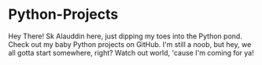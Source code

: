 # Python-Projects
Hey There! Sk Alauddin here, just dipping my toes into the Python pond. Check out my baby Python projects on GitHub. I'm still a noob, but hey, we all gotta start somewhere, right? Watch out world, 'cause I'm coming for ya!

